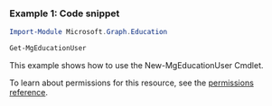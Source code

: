 ### Example 1: Code snippet

```powershellImport-Module Microsoft.Graph.Education

Get-MgEducationUser
```
This example shows how to use the New-MgEducationUser Cmdlet.
To learn about permissions for this resource, see the [permissions reference](/graph/permissions-reference).

